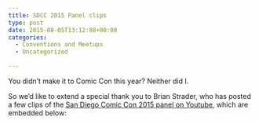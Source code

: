 ```yaml
---
title: SDCC 2015 Panel clips
type: post
date: 2015-08-05T13:12:08+00:00
categories:
  - Conventions and Meetups
  - Uncategorized

---
```

You didn&#8217;t make it to Comic Con this year? Neither did I.

So we&#8217;d like to extend a special thank you to Brian Strader, who has posted a few clips of the [San Diego Comic Con 2015 panel on Youtube][1], which are embedded below:

<div class="responsiveIframeWrapper">
</div>



<div class="responsiveIframeWrapper">
</div>



<div class="responsiveIframeWrapper">
</div>

 [1]: https://www.youtube.com/watch?v=LcgUZcFyEgQ
